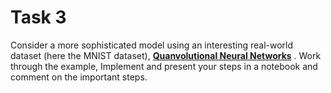 # Task 3

Consider a more sophisticated model using an interesting real-world dataset (here the MNIST dataset), [**Quanvolutional Neural Networks**](https://pennylane.ai/qml/demos/tutorial_quanvolution/) . Work through the example, Implement and present your steps in a notebook and comment on the important steps.